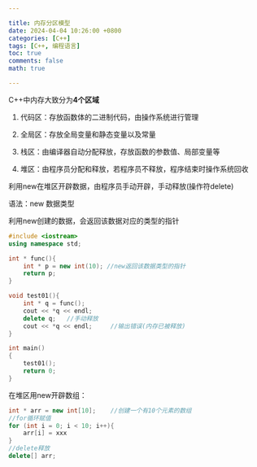 ```yaml
---

title: 内存分区模型
date: 2024-04-04 10:26:00 +0800
categories: [C++]
tags: [C++, 编程语言]
toc: true 
comments: false
math: true

---
```


C++中内存大致分为**4个区域**

1. 代码区：存放函数体的二进制代码，由操作系统进行管理

2. 全局区：存放全局变量和静态变量以及常量

3. 栈区：由编译器自动分配释放，存放函数的参数值、局部变量等

4. 堆区：由程序员分配和释放，若程序员不释放，程序结束时操作系统回收

利用new在堆区开辟数据，由程序员手动开辟，手动释放(操作符delete)

语法：new 数据类型

利用new创建的数据，会返回该数据对应的类型的指针

```cpp
#include <iostream>
using namespace std;

int * func(){
    int * p = new int(10); //new返回该数据类型的指针
    return p;
}

void test01(){
    int * q = func();
    cout << *q << endl;
    delete q;   //手动释放
    cout << *q << endl;     //输出错误(内存已被释放)
}

int main()
{
    test01();
    return 0;
}
```

在堆区用new开辟数组：

```cpp
int * arr = new int[10];    //创建一个有10个元素的数组
//for循环赋值
for (int i = 0; i < 10; i++){
    arr[i] = xxx
}
//delete释放
delete[] arr;
```
